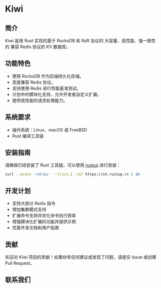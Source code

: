 # Kiwi

## 简介

Kiwi 是用 Rust 实现的基于 RocksDB 和 Raft 协议的 大容量、高性能、强一致性的 兼容 Redis 协议的 KV 数据库。
## 功能特色

- 使用 RocksDB 作为后端持久化存储。
- 高度兼容 Redis 协议。
- 支持使用 Redis 进行性能基准测试。
- 计划中的模块化支持，允许开发者自定义扩展。
- 提供高性能的请求处理能力。

## 系统要求

- 操作系统：Linux、macOS 或 FreeBSD
- Rust 编译工具链

## 安装指南

请确保已经安装了 Rust 工具链，可以使用 [rustup](https://rustup.rs/) 进行安装：

```bash
curl --proto '=https' --tlsv1.2 -sSf https://sh.rustup.rs | sh
```

## 开发计划

- 支持大部分 Redis 指令
- 增加集群模式支持
- 扩展命令支持并优化命令执行效率
- 增强模块化扩展的功能并提供示例
- 完善开发文档和用户指南

## 贡献

欢迎对 Kiwi 项目的贡献！如果你有任何建议或发现了问题，请提交 Issue 或创建 Pull Request。

## 联系我们
